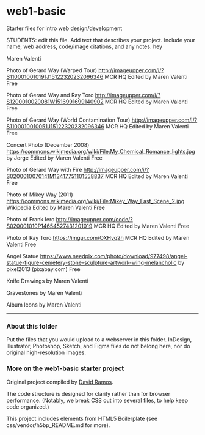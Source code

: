 # web1-basic

Starter files for intro web design/development

STUDENTS: edit this file. Add text that describes your project. Include your name, web address, code/image citations, and any notes.
hey

Maren Valenti


Photo of Gerard Way (Warped Tour)
http://imageupper.com/i/?S1100010010191J15122320232096346
MCR HQ
Edited by Maren Valenti
Free

Photo of Gerard Way and Ray Toro
http://imageupper.com/i/?S1200010020081W1516991699140902
MCR HQ
Edited by Maren Valenti
Free

Photo of Gerard Way (World Contamination Tour)
http://imageupper.com/i/?S1100010010051J15122320232096346
MCR HQ
Edited by Maren Valenti
Free

Concert Photo (December 2008)
https://commons.wikimedia.org/wiki/File:My_Chemical_Romance_lights.jpg
by Jorge
Edited by Maren Valenti
Free

Photo of Gerard Way with Fire
http://imageupper.com/i/?S0200010070141M13417751101558837
MCR HQ
Edited by Maren Valenti
Free

Photo of Mikey Way (2011)
https://commons.wikimedia.org/wiki/File:Mikey_Way_East_Scene_2.jpg
Wikipedia
Edited by Maren Valenti
Free

Photo of Frank Iero
http://imageupper.com/code/?S020001010P14654527431201019
MCR HQ
Edited by Maren Valenti
Free

Photo of Ray Toro
https://imgur.com/OXHyq2h
MCR HQ
Edited by Maren Valenti
Free

Angel Statue
https://www.needpix.com/photo/download/977498/angel-statue-figure-cemetery-stone-sculpture-artwork-wing-melancholic
by pixel2013 (pixabay.com)
Free


Knife Drawings
by Maren Valenti

Gravestones
by Maren Valenti

Album Icons
by Maren Valenti


***

### About this folder

Put the files that you would upload to a webserver in this folder. InDesign, Illustrator, Photoshop, Sketch, and Figma files do not belong here, nor do original high-resolution images.

### More on the web1-basic starter project

Original project compiled by [David Ramos](http://imaginaryterrain.com).

The code structure is designed for clarity rather than for browser performance. (Notably, we break CSS out into several files, to help keep code organized.)

This project includes elements from HTML5 Boilerplate (see css/vendor/h5bp_README.md for more).
